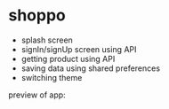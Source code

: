 # shoppo
- splash screen
- signIn/signUp screen using API
- getting product using API
- saving data using shared preferences 
- switching theme

preview of app:



